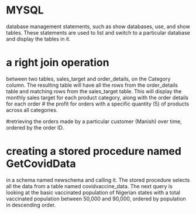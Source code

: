 # MYSQL
 database management statements, such as show databases, use, and show tables. These statements are used to list and switch to a particular database and display the tables in it.


# a right join operation
 between two tables, sales_target and order_details, on the Category column. The resulting table will have all the rows from the order_details table and matching rows from the sales_target table. This will display the monthly sales target for each product category, along with the order details for each order  # the profit for orders with a specific quantity (5) of products across all categories.


#retrieving the orders made by a particular customer
 (Manish) over time, ordered by the order ID.


# creating a stored procedure named GetCovidData
 in a schema named newschema and calling it. The stored procedure selects all the data from a table named covidvaccine_data. The next query is looking at the basic vaccinated population of Nigerian states with a total vaccinated population between 50,000 and 90,000, ordered by population in descending order.
